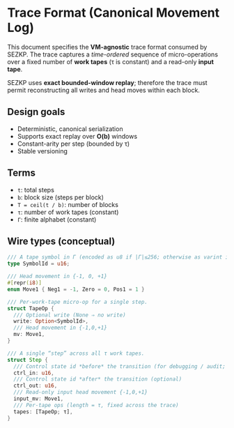 # Trace Format (Canonical Movement Log)

This document specifies the **VM-agnostic** trace format consumed by SEZKP. The trace captures a *time-ordered* sequence of micro-operations over a fixed number of **work tapes** (τ is constant) and a read-only **input tape**.

SEZKP uses **exact bounded-window replay**; therefore the trace must permit reconstructing all writes and head moves within each block.

## Design goals

- Deterministic, canonical serialization
- Supports exact replay over **O(b)** windows
- Constant-arity per step (bounded by τ)
- Stable versioning

## Terms

- `t`: total steps
- `b`: block size (steps per block)
- `T = ceil(t / b)`: number of blocks
- `τ`: number of work tapes (constant)
- `Γ`: finite alphabet (constant)

## Wire types (conceptual)

```rust
/// A tape symbol in Γ (encoded as u8 if |Γ|≤256; otherwise as varint id)
type SymbolId = u16;

/// Head movement in {-1, 0, +1}
#[repr(i8)]
enum Move1 { Neg1 = -1, Zero = 0, Pos1 = 1 }

/// Per-work-tape micro-op for a single step.
struct TapeOp {
  /// Optional write (None ⇒ no write)
  write: Option<SymbolId>,
  /// Head movement in {-1,0,+1}
  mv: Move1,
}

/// A single “step” across all τ work tapes.
struct Step {
  /// Control state id *before* the transition (for debugging / audit; optional)
  ctrl_in: u16,
  /// Control state id *after* the transition (optional)
  ctrl_out: u16,
  /// Read-only input head movement {-1,0,+1}
  input_mv: Move1,
  /// Per-tape ops (length = τ, fixed across the trace)
  tapes: [TapeOp; τ],
}
